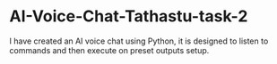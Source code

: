 # AI-Voice-Chat-Tathastu-task-2
I have created an AI voice chat using Python, it is designed to listen to commands and then execute on preset outputs setup.
